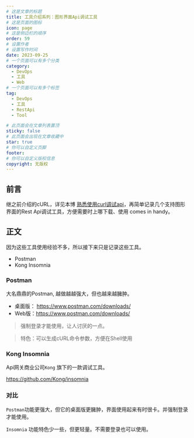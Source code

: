 ```yaml
---
# 这是文章的标题
title: 工具介绍系列：图形界面Api调试工具
# 这是页面的图标
icon: page
# 这是侧边栏的顺序
order: 59
# 设置作者
# 设置写作时间
date: 2023-09-25
# 一个页面可以有多个分类
category:
  - DevOps
  - 工具
  - Web
# 一个页面可以有多个标签
tag:
  - DevOps
  - 工具
  - RestApi
  - Tool

# 此页面会在文章列表置顶
sticky: false
# 此页面会出现在文章收藏中
star: true
# 你可以自定义页脚
footer: 
# 你可以自定义版权信息
copyright: 无版权
---
```




## 前言

继之前介绍的cURL，详见本博 [熟悉使用curl调试api](https://blog.solex-inc.com/zh/%E4%BF%A1%E6%81%AF%E6%8A%80%E6%9C%AF/DevOps/how_to_use_curl.html)，再简单记录几个支持图形界面的Rest Api调试工具，方便需要时上哪下载、使用 comes in handy。



## 正文

因为这些工具使用经验不多，所以接下来只是记录这些工具。

- Postman
- Kong Insomnia




### Postman

大名鼎鼎的Postman, 越做越越强大，但也越来越臃肿。

- 桌面版： https://www.postman.com/downloads/ 
- Web版：https://www.postman.com/downloads/

> 强制登录才能使用，让人讨厌的一点。

> 特色：可以生成cURL命令参数，方便在Shell使用

### Kong Insomnia

Api网关商业公司`Kong` 旗下的一款调试工具。

https://github.com/Kong/insomnia


### 对比

`Postman`功能更强大，但它的桌面版更臃肿，界面使用起来有时很卡。并强制登录才能使用。

`Insomnia` 功能特色少一些，但更轻量。不需要登录也可以使用。  





